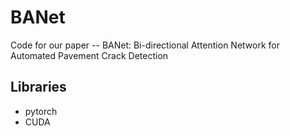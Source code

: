 # BANet
Code for our paper -- BANet: Bi-directional Attention Network for Automated Pavement Crack Detection

## Libraries
* pytorch
* CUDA

